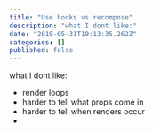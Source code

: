 ```yaml
---
title: "Use hooks vs recompose"
description: "what I dont like:"
date: "2019-05-31T19:13:35.262Z"
categories: []
published: false
---
```


what I dont like:

-   render loops
-   harder to tell what props come in
-   harder to tell when renders occur
-